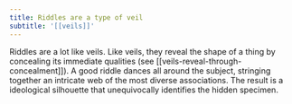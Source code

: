 ```yaml
---
title: Riddles are a type of veil
subtitle: '[[veils]]'
---
```


Riddles are a lot like veils. Like veils, they reveal the shape of a
thing by concealing its immediate qualities (see
[[veils-reveal-through-concealment]]). A good riddle dances all around
the subject, stringing together an intricate web of the most diverse
associations. The result is a ideological silhouette that unequivocally
identifies the hidden specimen.
